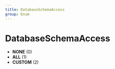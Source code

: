 ```yaml
---
title: DatabaseSchemaAccess
group: Enum
---
```


# DatabaseSchemaAccess<a name="enum-databaseschemaaccess"></a>


- **NONE** (0)
- **ALL** (1)
- **CUSTOM** (2)
